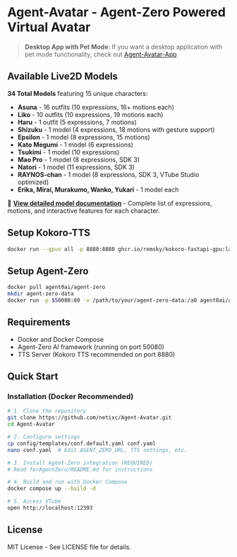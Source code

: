 # Agent-Avatar - Agent-Zero Powered Virtual Avatar

> **Desktop App with Pet Mode**: If you want a desktop application with pet mode functionality, check out [Agent-Avatar-App](https://github.com/netixc/Agent-Avatar-App)

## Available Live2D Models

**34 Total Models** featuring 15 unique characters:

- **Asuna** - 16 outfits (10 expressions, 16+ motions each)
- **Liko** - 10 outfits (10 expressions, 19 motions each)
- **Haru** - 1 outfit (5 expressions, 7 motions)
- **Shizuku** - 1 model (4 expressions, 18 motions with gesture support)
- **Epsilon** - 1 model (8 expressions, 15 motions)
- **Kato Megumi** - 1 model (6 expressions)
- **Tsukimi** - 1 model (10 expressions)
- **Mao Pro** - 1 model (8 expressions, SDK 3)
- **Natori** - 1 model (11 expressions, SDK 3)
- **RAYNOS-chan** - 1 model (8 expressions, SDK 3, VTube Studio optimized)
- **Erika, Mirai, Murakumo, Wanko, Yukari** - 1 model each

📖 **[View detailed model documentation](LIVE2D_MODELS.md)** - Complete list of expressions, motions, and interactive features for each character.

## Setup Kokoro-TTS

```bash
docker run --gpus all -p 8880:8880 ghcr.io/remsky/kokoro-fastapi-gpu:latest 
```

## Setup Agent-Zero

```bash
docker pull agent0ai/agent-zero
mkdir agent-zero-data
docker run -p $50080:80 -v /path/to/your/agent-zero-data:/a0 agent0ai/agent-zero
```

## Requirements

- Docker and Docker Compose
- Agent-Zero AI framework (running on port 50080)
- TTS Server (Kokoro TTS recommended on port 8880)

## Quick Start

### Installation (Docker Recommended)

```bash
# 1. Clone the repository
git clone https://github.com/netixc/Agent-Avatar.git
cd Agent-Avatar

# 2. Configure settings
cp config/templates/conf.default.yaml conf.yaml
nano conf.yaml  # Edit AGENT_ZERO_URL, TTS settings, etc.

# 3. Install Agent-Zero integration (REQUIRED)
# Read forAgentZero/README.md for instructions

# 4. Build and run with Docker Compose
docker compose up --build -d

# 5. Access VTube
open http://localhost:12393
```

## License

MIT License - See LICENSE file for details.
